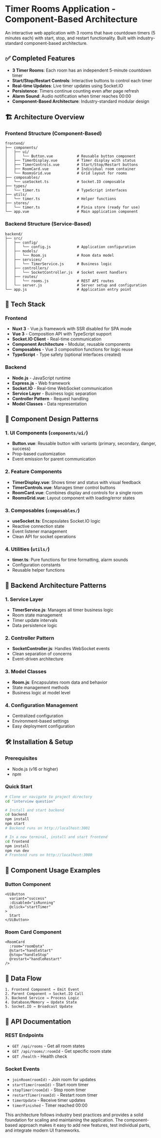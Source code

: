 # Timer Rooms Application - Component-Based Architecture

An interactive web application with 3 rooms that have countdown timers (5 minutes each) with start, stop, and restart functionality. Built with industry-standard component-based architecture.

## ✅ **Completed Features**

- **3 Timer Rooms**: Each room has an independent 5-minute countdown timer  
- **Start/Stop/Restart Controls**: Interactive buttons to control each timer  
- **Real-time Updates**: Live timer updates using Socket.IO  
- **Persistence**: Timers continue counting even after page refresh  
- **Alarm Sound**: Audio notification when timer reaches 00:00  
- **Component-Based Architecture**: Industry-standard modular design

## 🏗️ **Architecture Overview**

### Frontend Structure (Component-Based)
```
frontend/
├── components/
│   ├── ui/
│   │   └── Button.vue           # Reusable button component
│   ├── TimerDisplay.vue         # Timer display with status
│   ├── TimerControls.vue        # Start/Stop/Restart buttons
│   ├── RoomCard.vue             # Individual room container
│   └── RoomsGrid.vue            # Grid layout for rooms
├── composables/
│   └── useSocket.ts             # Socket.IO composable
├── types/
│   └── timer.ts                 # TypeScript interfaces
├── utils/
│   └── timer.ts                 # Helper functions
├── stores/
│   └── timer.ts                 # Pinia store (ready for use)
└── app.vue                      # Main application component
```

### Backend Structure (Service-Based)
```
backend/
├── src/
│   ├── config/
│   │   └── config.js            # Application configuration
│   ├── models/
│   │   └── Room.js              # Room data model
│   ├── services/
│   │   └── TimerService.js      # Business logic
│   ├── controllers/
│   │   └── SocketController.js  # Socket event handlers
│   ├── routes/
│   │   └── rooms.js             # REST API routes
│   └── server.js                # Server setup and configuration
└── app.js                       # Application entry point
```

## 🚀 **Tech Stack**

### Frontend
- **Nuxt 3** - Vue.js framework with SSR disabled for SPA mode
- **Vue 3** - Composition API with TypeScript support
- **Socket.IO Client** - Real-time communication
- **Component Architecture** - Modular, reusable components
- **Composables** - Vue 3 composition functions for logic reuse
- **TypeScript** - Type safety (optional interfaces created)

### Backend
- **Node.js** - JavaScript runtime
- **Express.js** - Web framework
- **Socket.IO** - Real-time WebSocket communication
- **Service Layer** - Business logic separation
- **Controller Pattern** - Request handling
- **Model Classes** - Data representation

## 📂 **Component Design Patterns**

### 1. **UI Components** (`components/ui/`)
- **Button.vue**: Reusable button with variants (primary, secondary, danger, success)
- Prop-based customization
- Event emission for parent communication

### 2. **Feature Components**
- **TimerDisplay.vue**: Shows timer and status with visual feedback
- **TimerControls.vue**: Manages timer control buttons
- **RoomCard.vue**: Combines display and controls for a single room
- **RoomsGrid.vue**: Layout component with loading/error states

### 3. **Composables** (`composables/`)
- **useSocket.ts**: Encapsulates Socket.IO logic
- Reactive connection state
- Event listener management
- Clean API for socket operations

### 4. **Utilities** (`utils/`)
- **timer.ts**: Pure functions for time formatting, alarm sounds
- Configuration constants
- Reusable helper functions

## 🔧 **Backend Architecture Patterns**

### 1. **Service Layer**
- **TimerService.js**: Manages all timer business logic
- Room state management
- Timer update intervals
- Data persistence logic

### 2. **Controller Pattern**
- **SocketController.js**: Handles WebSocket events
- Clean separation of concerns
- Event-driven architecture

### 3. **Model Classes**
- **Room.js**: Encapsulates room data and behavior
- State management methods
- Business logic at model level

### 4. **Configuration Management**
- Centralized configuration
- Environment-based settings
- Easy deployment configuration

## 🛠️ **Installation & Setup**

### Prerequisites
- Node.js (v16 or higher)
- npm

### Quick Start
```bash
# Clone or navigate to project directory
cd "interview question"

# Install and start backend
cd backend
npm install
npm start
# Backend runs on http://localhost:3001

# In a new terminal, install and start frontend
cd frontend
npm install
npm run dev
# Frontend runs on http://localhost:3000
```

## 🎯 **Component Usage Examples**

### Button Component
```vue
<UiButton 
  variant="success" 
  :disabled="isRunning" 
  @click="startTimer"
>
  Start
</UiButton>
```

### Room Card Component
```vue
<RoomCard
  :room="roomData"
  @start="handleStart"
  @stop="handleStop"
  @restart="handleRestart"
/>
```

## 🔄 **Data Flow**

```
1. Frontend Component → Emit Event
2. Parent Component → Socket.IO Call
3. Backend Service → Process Logic
4. Database/Memory → Update State
5. Socket.IO → Broadcast Update
```

## 📝 **API Documentation**

### REST Endpoints
- `GET /api/rooms` - Get all room states
- `GET /api/rooms/:roomId` - Get specific room state
- `GET /health` - Health check

### Socket Events
- `joinRoom(roomId)` - Join room for updates
- `startTimer(roomId)` - Start room timer
- `stopTimer(roomId)` - Stop room timer
- `restartTimer(roomId)` - Restart room timer
- `timerUpdate` - Receive timer updates
- `timerFinished` - Timer reached 00:00

This architecture follows industry best practices and provides a solid foundation for scaling and maintaining the application. The component-based approach makes it easy to add new features, test individual parts, and integrate modern UI frameworks.

